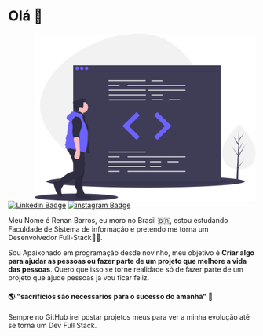 # Olá  👋 

<img align="right" src="https://github.com/WitGames2/WitGames2/blob/main/imagens/undraw_code_review_l1q9.png" width="450"/>


<br/>

[![Linkedin Badge](https://img.shields.io/badge/-Renan%20Barros-blue?style=flat-square&logo=Linkedin&logoColor=white&link=https:/www.linkedin.com/in/renanbarros67)](https://www.linkedin.com/in/renanbarros67) [![instagram Badge](https://img.shields.io/badge/@renan.barros-blue?style=flat-square&logo=instagram&logoColor=white&link=https://www.instagram.com/renan.barros/)](https://www.instagram.com/renan.barros/)

Meu Nome é Renan Barros, eu moro no Brasil 🇧🇷, estou estudando Faculdade
de Sistema de informação e pretendo me torna um Desenvolvedor Full-Stack👨‍💻.


Sou Apaixonado em programação desde novinho, meu objetivo é **Criar algo para ajudar as pessoas ou fazer parte de um projeto que melhore a vida das pessoas**.  Quero que isso se torne realidade só de fazer parte de um projeto que ajude pessoas ja vou ficar feliz.


#### 🌎 "sacrifícios são necessarios para o sucesso do amanhã" 🧠

Sempre no GitHub irei postar projetos meus para ver a minha evolução até se torna um Dev Full Stack.


